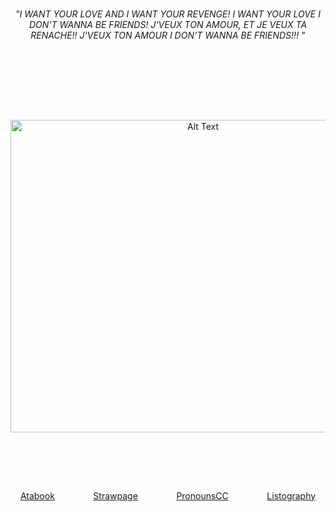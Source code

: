 
⠀⠀ㅤㅤ ㅤ ㅤ ㅤ ㅤ ㅤ ㅤ ㅤ ㅤ ㅤ ㅤ 
-
<div align="center"> 
 
###### "I WANT YOUR LOVE AND I WANT YOUR REVENGE! I WANT YOUR LOVE I DON'T WANNA BE FRIENDS! J'VEUX TON AMOUR, ET JE VEUX TA RENACHE!! J'VEUX TON AMOUR I DON'T WANNA BE FRIENDS!!! "
<div/>
ㅤㅤ
ㅤㅤ
ㅤㅤㅤㅤㅤㅤㅤㅤㅤㅤㅤㅤㅤㅤㅤㅤㅤㅤㅤㅤㅤㅤㅤㅤㅤㅤㅤㅤㅤㅤㅤㅤㅤㅤㅤㅤㅤㅤㅤㅤㅤㅤㅤㅤㅤㅤㅤㅤㅤㅤㅤㅤㅤㅤㅤㅤㅤㅤㅤㅤㅤㅤㅤㅤㅤㅤㅤㅤㅤㅤㅤㅤㅤㅤㅤㅤㅤㅤㅤㅤㅤㅤㅤㅤㅤㅤㅤㅤㅤㅤㅤㅤㅤㅤㅤㅤㅤㅤㅤㅤㅤㅤㅤㅤㅤㅤㅤㅤㅤㅤㅤㅤㅤㅤㅤㅤㅤㅤㅤㅤㅤㅤㅤㅤㅤㅤㅤㅤㅤㅤㅤㅤㅤㅤㅤㅤㅤㅤㅤㅤㅤㅤㅤㅤㅤㅤㅤㅤ
<p align="center">
<img src="https://media.tenor.com/_0PByMvGwvwAAAAM/bittersweet-sentence-racheldrawsthis.gif" alt="Alt Text" width="600" height="500">⠀⠀⠀⠀
</p>
  
   <p align="center">
     ⠀⠀⠀⠀⠀

⠀⠀
⠀<div align="center"> 

[Atabook](https://forcas.atabook.org/)⠀⠀⠀⠀⠀⠀[Strawpage](https://s-01-ver-bullet.straw.page/)⠀⠀⠀⠀⠀⠀[PronounsCC](https://pronouns.cc/@Forcas)⠀⠀⠀⠀⠀⠀[Listography](https://listography.com/5283121506?m=0580652416)  
  
<div/>
